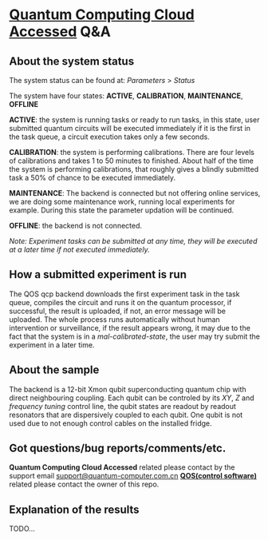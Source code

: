 # **[Quantum Computing Cloud Accessed](http://quantumcomputer.ac.cn) Q&A**

## About the system status
The system status can be found at: _Parameters_ > _Status_

The system have four states: **ACTIVE**, **CALIBRATION**, **MAINTENANCE**, **OFFLINE**

**ACTIVE**: the system is running tasks or ready to run tasks, in this state, user submitted quantum circuits will be executed
immediately if it is the first in the task queue, a circuit execution takes only a few seconds.

**CALIBRATION**: the system is performing calibrations. There are four levels of calibrations and takes 1 to 50 minutes to finished. About half of the time the system is performing calibrations, that roughly gives a blindly submitted task a 50% of chance to be executed immediately.

**MAINTENANCE**: The backend is connected but not offering online services, we are doing some maintenance work, running local experiments
for example. During this state the parameter updation will be continued. 

**OFFLINE**: the backend is not connected.

_Note: Experiment tasks can be submitted at any time, they will be executed at a later time if not executed immediately._  

## How a submitted experiment is run
The QOS qcp backend downloads the first experiment task in the task queue, compiles the circuit and runs it on the quantum processor, if successful, the result is uploaded, if not, an error message will be uploaded. The whole process runs automatically without human intervention or surveillance, if the result appears wrong, it may due to the fact that the system is in a _mal-calibrated-state_, the user may try submit the experiment in a later time.

## About the sample
The backend is a 12-bit Xmon qubit superconducting quantum chip with direct neighbouring coupling. Each qubit can be controled by its _XY_, _Z_ and _frequency tuning_ control line, the qubit states are readout by readout resonators that are dispersively coupled to each qubit. One qubit is not used due to not enough control cables on the installed fridge.

## Got questions/bug reports/comments/etc.
**Quantum Computing Cloud Accessed** related please contact by the support email support@quantum-computer.com.cn
[**QOS(control software)**](https://github.com/YulinWu/QOS-v0.1) related please contact the owner of this repo.

## Explanation of the results 
TODO...
